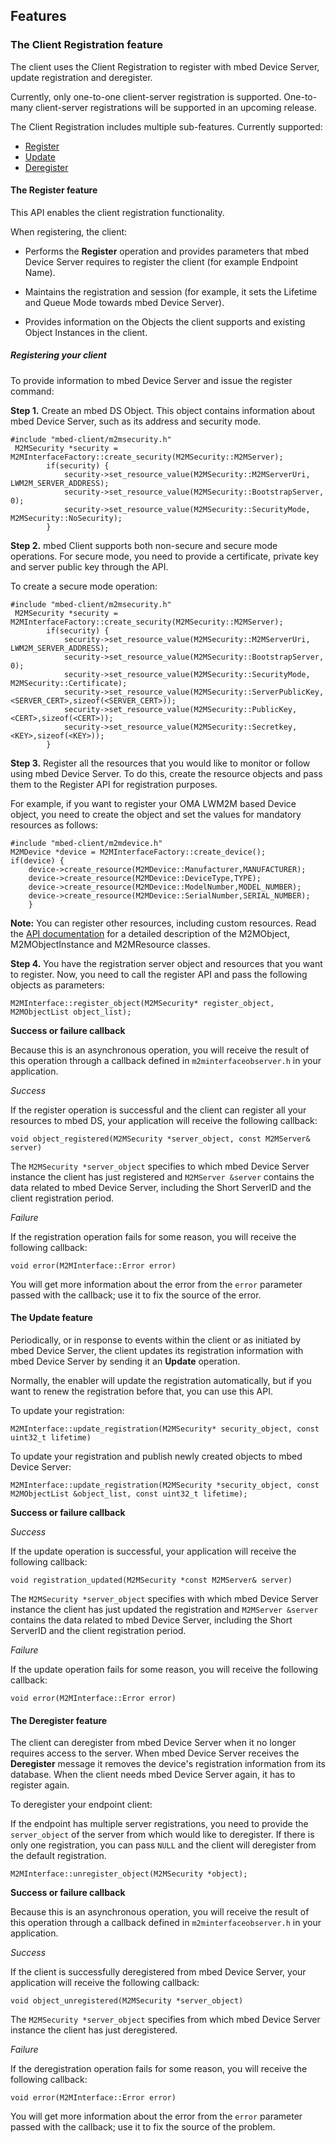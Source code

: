## Features

### The Client Registration feature

The client uses the Client Registration to register with mbed Device Server, update registration and deregister.

Currently, only one-to-one client-server registration is supported. One-to-many client-server registrations will be supported in an upcoming release.

The Client Registration includes multiple sub-features. Currently supported:

- [Register](#the-register-feature)
- [Update](#the-update-feature)
- [Deregister](#the-deregister-feature)

#### The Register feature

This API enables the client registration functionality.

When registering, the client:

* Performs the **Register** operation and provides parameters that mbed Device Server requires to register the client (for example Endpoint Name).

* Maintains the registration and session (for example, it sets the Lifetime and Queue Mode towards mbed Device Server).

* Provides information on the Objects the client supports and existing Object Instances in the client.

##### Registering your client

To provide information to mbed Device Server and issue the register command:

**Step 1.** Create an mbed DS Object. This object contains information about mbed Device Server, such as its address and security mode.

```
#include "mbed-client/m2msecurity.h"
 M2MSecurity *security = M2MInterfaceFactory::create_security(M2MSecurity::M2MServer);
        if(security) {
            security->set_resource_value(M2MSecurity::M2MServerUri, LWM2M_SERVER_ADDRESS);
            security->set_resource_value(M2MSecurity::BootstrapServer, 0);
            security->set_resource_value(M2MSecurity::SecurityMode, M2MSecurity::NoSecurity);
        }
```

**Step 2.** mbed Client supports both non-secure and secure mode operations. For secure mode, you need to provide a certificate, private key and server public key through the API.

To create a secure mode operation:

```
#include "mbed-client/m2msecurity.h"
 M2MSecurity *security = M2MInterfaceFactory::create_security(M2MSecurity::M2MServer);
        if(security) {
            security->set_resource_value(M2MSecurity::M2MServerUri, LWM2M_SERVER_ADDRESS);
            security->set_resource_value(M2MSecurity::BootstrapServer, 0);
            security->set_resource_value(M2MSecurity::SecurityMode, M2MSecurity::Certificate);
            security->set_resource_value(M2MSecurity::ServerPublicKey,<SERVER_CERT>,sizeof(<SERVER_CERT>));
            security->set_resource_value(M2MSecurity::PublicKey,<CERT>,sizeof(<CERT>));
            security->set_resource_value(M2MSecurity::Secretkey,<KEY>,sizeof(<KEY>));   
        }
```

**Step 3.** Register all the resources that you would like to monitor or follow using mbed Device Server. To do this, create the resource objects and pass them to the Register API for registration purposes.

For example, if you want to register your OMA LWM2M based Device object, you need to create the object and set the values for mandatory resources as follows:

```
#include "mbed-client/m2mdevice.h"
M2MDevice *device = M2MInterfaceFactory::create_device();
if(device) {
    device->create_resource(M2MDevice::Manufacturer,MANUFACTURER);
	device->create_resource(M2MDevice::DeviceType,TYPE);
	device->create_resource(M2MDevice::ModelNumber,MODEL_NUMBER);
	device->create_resource(M2MDevice::SerialNumber,SERIAL_NUMBER);
    }
```

<span class="notes">**Note:** You can register other resources, including custom resources. Read the [API documentation](/docs/latest/mbed-client/index.html) for a detailed description of the M2MObject, M2MObjectInstance and M2MResource classes.</span>

**Step 4.** You have the registration server object and resources that you want to register. Now, you need to call the register API and pass the following objects as parameters:

```
M2MInterface::register_object(M2MSecurity* register_object, M2MObjectList object_list);
```

**Success or failure callback**

Because this is an asynchronous operation, you will receive the result of this operation through a callback defined in `m2minterfaceobserver.h` in your application.

_Success_

If the register operation is successful and the client can register all your resources to mbed DS, your application will receive the following callback:

```
void object_registered(M2MSecurity *server_object, const M2MServer& server)
```

The `M2MSecurity *server_object` specifies to which mbed Device Server instance the client has just registered and `M2MServer &server` contains the data related to mbed Device Server, including the Short ServerID and the client registration period.

_Failure_

If the registration operation fails for some reason, you will receive the following callback:

```
void error(M2MInterface::Error error)
```

You will get more information about the error from the `error` parameter passed with the callback; use it to fix the source of the error.

#### The Update feature

Periodically, or in response to events within the client or as initiated by mbed Device Server, the client updates its registration information with mbed Device Server by sending it an **Update** operation.

Normally, the enabler will update the registration automatically, but if you want to renew the registration before that, you can use this API.

To update your registration:

```
M2MInterface::update_registration(M2MSecurity* security_object, const uint32_t lifetime)
```

To update your registration and publish newly created objects to mbed Device Server:

```
M2MInterface::update_registration(M2MSecurity *security_object, const M2MObjectList &object_list, const uint32_t lifetime);
```

**Success or failure callback**

_Success_

If the update operation is successful, your application will receive the following callback:

```
void registration_updated(M2MSecurity *const M2MServer& server)
```

The `M2MSecurity *server_object` specifies with which mbed Device Server instance the client has just updated the registration and `M2MServer &server` contains the data related to mbed Device Server, including the Short ServerID and the client registration period.

_Failure_

If the update operation fails for some reason, you will receive the following callback:

```
void error(M2MInterface::Error error)
```

#### The Deregister feature

The client can deregister from mbed Device Server when it no longer requires access to the server. When mbed Device Server receives the **Deregister** message it removes the device's registration information from its database. When the client needs mbed Device Server again, it has to register again.

To deregister your endpoint client:

If the endpoint has multiple server registrations, you need to provide the `server_object` of the server from which would like to deregister. If there is only one registration, you can pass `NULL` and the client will deregister from the default registration.

```
M2MInterface::unregister_object(M2MSecurity *object);
```

**Success or failure callback**

Because this is an asynchronous operation, you will receive the result of this operation through a callback defined in `m2minterfaceobserver.h` in your application.

_Success_

If the client is successfully deregistered from mbed Device Server, your application will receive the following callback:

```
void object_unregistered(M2MSecurity *server_object)
```

The `M2MSecurity *server_object` specifies from which mbed Device Server instance the client has just deregistered.

_Failure_

If the deregistration operation fails for some reason, you will receive the following callback:

```
void error(M2MInterface::Error error)
```

You will get more information about the error from the `error` parameter passed with the callback; use it to fix the source of the problem.
